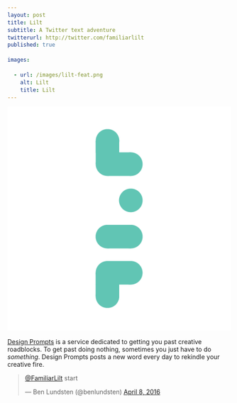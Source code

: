 ```yaml
---
layout: post
title: Lilt
subtitle: A Twitter text adventure
twitterurl: http://twitter.com/familiarlilt
published: true

images:

  - url: /images/lilt-feat.png
    alt: Lilt
    title: Lilt
---
```


<img class="aligncenter imgborder" src="/images/lilt-feat.png" alt="lilt" />

[Design Prompts](http://www.twitter.com/designprompts/) is a service dedicated to getting you past creative roadblocks. To get past doing nothing, sometimes you just have to do *something*. Design Prompts posts a new word every day to rekindle your creative fire.

<blockquote class="twitter-tweet" data-lang="en"><p lang="en" dir="ltr"><a href="https://twitter.com/FamiliarLilt">@FamiliarLilt</a> start</p>&mdash; Ben Lundsten (@benlundsten) <a href="https://twitter.com/benlundsten/status/718457134485082114">April 8, 2016</a></blockquote>
